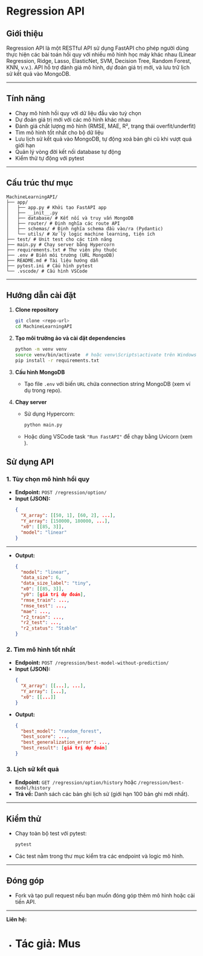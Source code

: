 # Regression API

## Giới thiệu

Regression API là một RESTful API sử dụng FastAPI cho phép người dùng thực hiện các bài toán hồi quy với nhiều mô hình học máy khác nhau (Linear Regression, Ridge, Lasso, ElasticNet, SVM, Decision Tree, Random Forest, KNN, v.v.). API hỗ trợ đánh giá mô hình, dự đoán giá trị mới, và lưu trữ lịch sử kết quả vào MongoDB.

---

## Tính năng

- Chạy mô hình hồi quy với dữ liệu đầu vào tuỳ chọn
- Dự đoán giá trị mới với các mô hình khác nhau
- Đánh giá chất lượng mô hình (RMSE, MAE, R², trạng thái overfit/underfit)
- Tìm mô hình tốt nhất cho bộ dữ liệu
- Lưu lịch sử kết quả vào MongoDB, tự động xoá bản ghi cũ khi vượt quá giới hạn
- Quản lý vòng đời kết nối database tự động
- Kiểm thử tự động với pytest

---

## Cấu trúc thư mục

```
MachineLearningAPI/
├── app/
│   ├── app.py # Khởi tạo FastAPI app
│   ├── __init__.py
│   ├── database/ # Kết nối và truy vấn MongoDB
│   ├── router/ # Định nghĩa các route API
│   ├── schemas/ # Định nghĩa schema đầu vào/ra (Pydantic)
│   └── utils/ # Xử lý logic machine learning, tiện ích
├── test/ # Unit test cho các tính năng
├── main.py # Chạy server bằng Hypercorn
├── requirements.txt # Thư viện phụ thuộc
├── .env # Biến môi trường (URL MongoDB)
├── README.md # Tài liệu hướng dẫn
├── pytest.ini # Cấu hình pytest
└── .vscode/ # Cấu hình VSCode
```

---

## Hướng dẫn cài đặt

1. **Clone repository**

   ```sh
   git clone <repo-url>
   cd MachineLearningAPI
   ```

2. **Tạo môi trường ảo và cài đặt dependencies**

   ```sh
   python -m venv venv
   source venv/bin/activate  # hoặc venv\Scripts\activate trên Windows
   pip install -r requirements.txt
   ```

3. **Cấu hình MongoDB**

   - Tạo file `.env` với biến `URL` chứa connection string MongoDB (xem ví dụ trong repo).

4. **Chạy server**
   - Sử dụng Hypercorn:
     ```sh
     python main.py
     ```
   - Hoặc dùng VSCode task `"Run FastAPI"` để chạy bằng Uvicorn (xem ).

## Sử dụng API

### 1. Tùy chọn mô hình hồi quy

- **Endpoint:** `POST /regression/option/`
- **Input (JSON):**
  ```json
  {
    "X_array": [[50, 1], [60, 2], ...],
    "Y_array": [150000, 180000, ...],
    "x0": [[85, 3]],
    "model": "linear"
  }
  ```

---

- **Output:**
  ```json
  {
    "model": "linear",
    "data_size": 6,
    "data_size_label": "tiny",
    "x0": [[85, 3]],
    "y0": [giá trị dự đoán],
    "rmse_train": ...,
    "rmse_test": ...,
    "mae": ...,
    "r2_train": ...,
    "r2_test": ...,
    "r2_status": "Stable"
  }
  ```

### 2. Tìm mô hình tốt nhất

- **Endpoint:** `POST /regression/best-model-without-prediction/`
- **Input (JSON):**
  ```json
  {
    "X_array": [[...], ...],
    "Y_array": [...],
    "x0": [[...]]
  }
  ```
- **Output:**
  ```json
  {
    "best_model": "random_forest",
    "best_score": ...,
    "best_generalization_error": ...,
    "best_result": [giá trị dự đoán]
  }
  ```

### 3. Lịch sử kết quả

- **Endpoint:** `GET /regression/option/history` hoặc `/regression/best-model/history`
- **Trả về:** Danh sách các bản ghi lịch sử (giới hạn 100 bản ghi mới nhất).

---

## Kiểm thử

- Chạy toàn bộ test với pytest:
  ```sh
  pytest
  ```
- Các test nằm trong thư mục kiểm tra các endpoint và logic mô hình.

---

## Đóng góp

- Fork và tạo pull request nếu bạn muốn đóng góp thêm mô hình hoặc cải tiến API.

---

**Liên hệ:**

- # Tác giả: Mus
